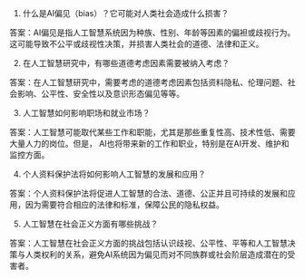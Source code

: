 1. 什么是AI偏见（bias）？它可能对人类社会造成什么损害？

答案：AI偏见是指人工智慧系统因为种族、性别、年龄等因素的偏袒或歧视行为。这可能导致不公平或歧视性决策，并损害人类社会的道德、法律和正义。

2. 在人工智慧研究中，有哪些道德考虑因素需要被纳入考虑？

答案：在人工智慧研究中，需要考虑的道德考虑因素包括资料隐私、伦理问题、社会影响、公平性、安全性以及意识形态偏见等等。

3. 人工智慧如何影响职场和就业市场？

答案：人工智慧可能取代某些工作和职能，尤其是那些重复性高、技术性低、需要大量人力的岗位。但是， AI也将带来新的工作和职业，特别是在AI开发、维护和监控方面。

4. 个人资料保护法将如何影响人工智慧的发展和应用？

答案：个人资料保护法将促进人工智慧的合法、道德、公正并且可持续的发展和应用，因为需要符合相应的法律和标准，保障公民的隐私权益。

5. 人工智慧在社会正义方面有哪些挑战？

答案：人工智慧在社会正义方面的挑战包括认识歧视、公平性、平等和人工智慧决策与人类权利的关系，避免AI系统因为偏见而对不同族群或社会阶层造成潜在的受害者。